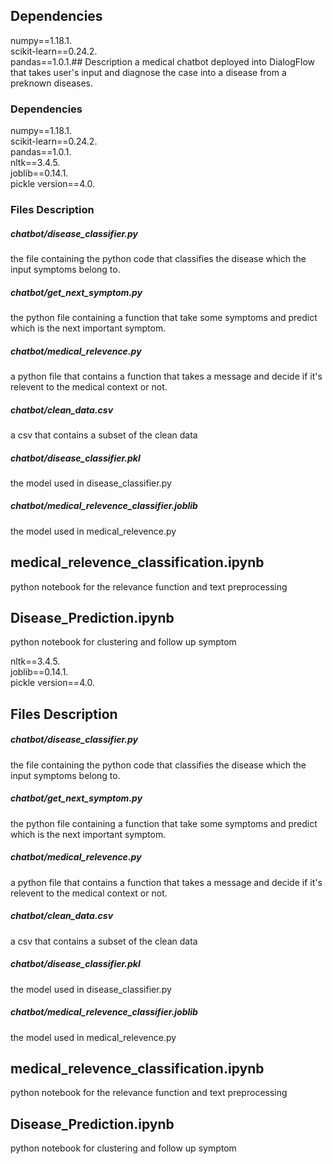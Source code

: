## Dependencies

numpy==1.18.1.\
scikit-learn==0.24.2.\
pandas==1.0.1.\## Description
a medical chatbot deployed into DialogFlow that takes user's input and diagnose the case into a disease from a preknown diseases.

### Dependencies

numpy==1.18.1.\
scikit-learn==0.24.2.\
pandas==1.0.1.\
nltk==3.4.5.\
joblib==0.14.1.\
pickle version==4.0.

### Files Description

##### chatbot/disease_classifier.py 
 the file containing the python code that classifies the disease which the input symptoms belong to.

##### chatbot/get_next_symptom.py 
the python file containing a function that take some symptoms and predict which is the next important symptom.
##### chatbot/medical_relevence.py 
a python file that contains a function that takes a message and decide if it's relevent to the medical context or not.

##### chatbot/clean_data.csv
a csv that contains a subset of the clean data

##### chatbot/disease_classifier.pkl
the model used in disease_classifier.py

##### chatbot/medical_relevence_classifier.joblib
the model used in medical_relevence.py

## medical_relevence_classification.ipynb
python notebook for the relevance function and text preprocessing

## Disease_Prediction.ipynb
python notebook for clustering and follow up symptom



nltk==3.4.5.\
joblib==0.14.1.\
pickle version==4.0.

## Files Description

##### chatbot/disease_classifier.py 
 the file containing the python code that classifies the disease which the input symptoms belong to.

##### chatbot/get_next_symptom.py 
the python file containing a function that take some symptoms and predict which is the next important symptom.
##### chatbot/medical_relevence.py 
a python file that contains a function that takes a message and decide if it's relevent to the medical context or not.

##### chatbot/clean_data.csv
a csv that contains a subset of the clean data

##### chatbot/disease_classifier.pkl
the model used in disease_classifier.py

##### chatbot/medical_relevence_classifier.joblib
the model used in medical_relevence.py

## medical_relevence_classification.ipynb
python notebook for the relevance function and text preprocessing

## Disease_Prediction.ipynb
python notebook for clustering and follow up symptom


